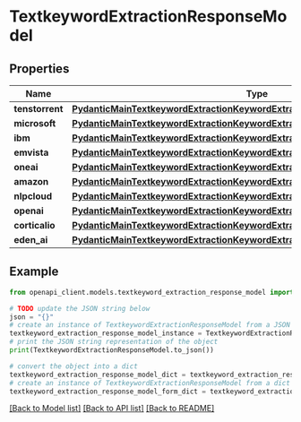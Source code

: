 # TextkeywordExtractionResponseModel


## Properties

Name | Type | Description | Notes
------------ | ------------- | ------------- | -------------
**tenstorrent** | [**PydanticMainTextkeywordExtractionKeywordExtractionDataClass94559368822352**](PydanticMainTextkeywordExtractionKeywordExtractionDataClass94559368822352.md) |  | [optional] 
**microsoft** | [**PydanticMainTextkeywordExtractionKeywordExtractionDataClass94559368823296**](PydanticMainTextkeywordExtractionKeywordExtractionDataClass94559368823296.md) |  | [optional] 
**ibm** | [**PydanticMainTextkeywordExtractionKeywordExtractionDataClass94559368843488**](PydanticMainTextkeywordExtractionKeywordExtractionDataClass94559368843488.md) |  | [optional] 
**emvista** | [**PydanticMainTextkeywordExtractionKeywordExtractionDataClass94559368831056**](PydanticMainTextkeywordExtractionKeywordExtractionDataClass94559368831056.md) |  | [optional] 
**oneai** | [**PydanticMainTextkeywordExtractionKeywordExtractionDataClass94559368832544**](PydanticMainTextkeywordExtractionKeywordExtractionDataClass94559368832544.md) |  | [optional] 
**amazon** | [**PydanticMainTextkeywordExtractionKeywordExtractionDataClass94559368858688**](PydanticMainTextkeywordExtractionKeywordExtractionDataClass94559368858688.md) |  | [optional] 
**nlpcloud** | [**PydanticMainTextkeywordExtractionKeywordExtractionDataClass94559368862992**](PydanticMainTextkeywordExtractionKeywordExtractionDataClass94559368862992.md) |  | [optional] 
**openai** | [**PydanticMainTextkeywordExtractionKeywordExtractionDataClass94559368867296**](PydanticMainTextkeywordExtractionKeywordExtractionDataClass94559368867296.md) |  | [optional] 
**corticalio** | [**PydanticMainTextkeywordExtractionKeywordExtractionDataClass94559368871600**](PydanticMainTextkeywordExtractionKeywordExtractionDataClass94559368871600.md) |  | [optional] 
**eden_ai** | [**PydanticMainTextkeywordExtractionKeywordExtractionDataClass94559368875904**](PydanticMainTextkeywordExtractionKeywordExtractionDataClass94559368875904.md) |  | [optional] 

## Example

```python
from openapi_client.models.textkeyword_extraction_response_model import TextkeywordExtractionResponseModel

# TODO update the JSON string below
json = "{}"
# create an instance of TextkeywordExtractionResponseModel from a JSON string
textkeyword_extraction_response_model_instance = TextkeywordExtractionResponseModel.from_json(json)
# print the JSON string representation of the object
print(TextkeywordExtractionResponseModel.to_json())

# convert the object into a dict
textkeyword_extraction_response_model_dict = textkeyword_extraction_response_model_instance.to_dict()
# create an instance of TextkeywordExtractionResponseModel from a dict
textkeyword_extraction_response_model_form_dict = textkeyword_extraction_response_model.from_dict(textkeyword_extraction_response_model_dict)
```
[[Back to Model list]](../README.md#documentation-for-models) [[Back to API list]](../README.md#documentation-for-api-endpoints) [[Back to README]](../README.md)


